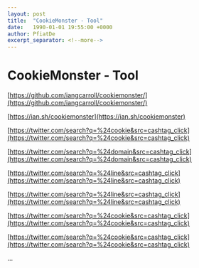```yaml
---
layout: post
title:  "CookieMonster - Tool"
date:   1990-01-01 19:55:00 +0000
author: PfiatDe
excerpt_separator: <!--more-->
---
```


# CookieMonster - Tool

[https://github.com/iangcarroll/cookiemonster/](https://github.com/iangcarroll/cookiemonster/)

[https://ian.sh/cookiemonster](https://ian.sh/cookiemonster)

[https://twitter.com/search?q=%24cookie&src=cashtag_click](https://twitter.com/search?q=%24cookie&src=cashtag_click)

[https://twitter.com/search?q=%24domain&src=cashtag_click](https://twitter.com/search?q=%24domain&src=cashtag_click)

[https://twitter.com/search?q=%24line&src=cashtag_click](https://twitter.com/search?q=%24line&src=cashtag_click)

[https://twitter.com/search?q=%24line&src=cashtag_click](https://twitter.com/search?q=%24line&src=cashtag_click)

[https://twitter.com/search?q=%24cookie&src=cashtag_click](https://twitter.com/search?q=%24cookie&src=cashtag_click)

[https://twitter.com/search?q=%24cookie&src=cashtag_click](https://twitter.com/search?q=%24cookie&src=cashtag_click)

...
<!--more-->
